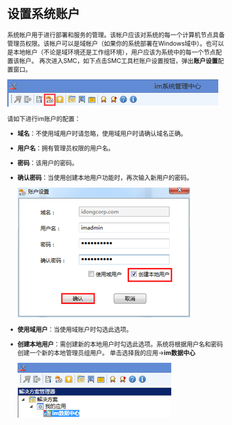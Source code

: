 # 设置系统账户
系统帐户用于进行部署和服务的管理。该帐户应该对系统的每一个计算机节点具备管理员权限。该帐户可以是域帐户（如果你的系统部署在Windows域中）。也可以是本地帐户（不论是域环境还是工作组环境），用户应该为系统中的每一个节点配置该帐户。
再次进入SMC，如下点击SMC工具栏账户设置按钮，弹出**账户设置**配置窗口。

  ![](./images/账户设置.png)

请如下进行im账户的配置：
* **域名**：不使用域用户时请忽略，使用域用户时请确认域名正确。
* **用户名**：拥有管理员权限的用户名。
* **密码**：该用户的密码。
* **确认密码**：当使用创建本地用户功能时，再次输入新用户的密码。

  ![](./images/创建本地账户.png)

* **使用域用户**：当使用域账户时勾选此选项。
* **创建本地用户**：需创建新的本地用户时勾选此选项。系统将根据用户名和密码创建一个新的本地管理员组用户。
单击选择我的应用→**im数据中心**

  ![](./images/im数据中心.png)